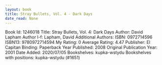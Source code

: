 ```yaml
---
layout: book
title: Stray Bullets, Vol. 4 - Dark Days
date_read: None
---
```


Book Id: 1246018
Title: Stray Bullets, Vol. 4: Dark Days
Author: David Lapham
Author l-f: Lapham, David
Additional Authors: 
ISBN: 0972714596
ISBN13: 9780972714594
My Rating: 0
Average Rating: 4.47
Publisher: El Capitan
Binding: Paperback
Year Published: 2008
Original Publication Year: 2001
Date Added: 2020/07/05
Bookshelves: kupka-wstydu
Bookshelves with positions: kupka-wstydu (#1651)

